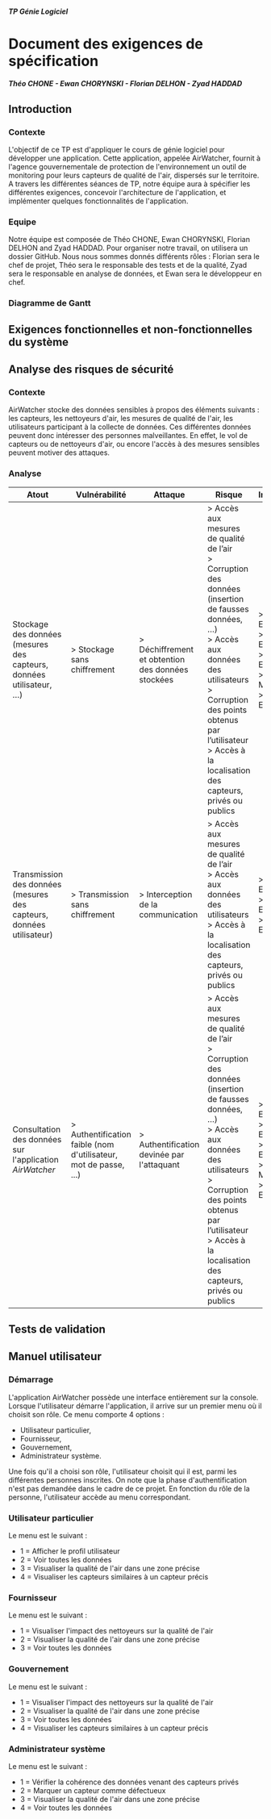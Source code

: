 ##### TP Génie Logiciel

# Document des exigences de spécification
##### Théo CHONE - Ewan CHORYNSKI - Florian DELHON - Zyad HADDAD

## Introduction

### Contexte
L'objectif de ce TP est d'appliquer le cours de génie logiciel pour développer une application. Cette application, appelée AirWatcher, fournit à l'agence gouvernementale de protection de l'environnement un outil de monitoring pour leurs capteurs de qualité de l'air, dispersés sur le territoire. A travers les différentes séances de TP, notre équipe aura à spécifier les différentes exigences, concevoir l'architecture de l'application, et implémenter quelques fonctionnalités de l'application.

### Equipe
Notre équipe est composée de Théo CHONE, Ewan CHORYNSKI, Florian DELHON and Zyad HADDAD. Pour organiser notre travail, on utilisera un dossier GitHub. Nous nous sommes donnés différents rôles : Florian sera le chef de projet, Théo sera le responsable des tests et de la qualité, Zyad sera le responsable en analyse de données, et Ewan sera le développeur en chef.

### Diagramme de Gantt

## Exigences fonctionnelles et non-fonctionnelles du système

## Analyse des risques de sécurité

### Contexte
AirWatcher stocke des données sensibles à propos des éléments suivants : les capteurs, les nettoyeurs d'air, les mesures de qualité de l'air, les utilisateurs participant à la collecte de données. Ces différentes données peuvent donc intéresser des personnes malveillantes. En effet, le vol de capteurs ou de nettoyeurs d'air, ou encore l'accès à des mesures sensibles peuvent motiver des attaques.

### Analyse
<table>
    <thead>
    <tr>
        <th>Atout</th>
        <th>Vulnérabilité</th>
        <th>Attaque</th>
        <th>Risque</th>
        <th>Impact</th>
        <th>Contre-mesure</th>
    </tr>
    </thead>
    <tbody>
        <tr>
            <td>Stockage des données (mesures des capteurs, données utilisateur, …)
            </td>
            <td>> Stockage sans chiffrement
            </td>
            <td>> Déchiffrement et obtention des données stockées
            </td>
            <td>    > Accès aux mesures de qualité de l’air</br>
                    > Corruption des données (insertion de fausses données, …)</br>
                    > Accès aux données des utilisateurs</br>
                    > Corruption des points obtenus par l’utilisateur</br>
                    > Accès à la localisation des capteurs, privés ou publics
            </td>
            <td>    > Elevé</br>
                    > Elevé</br>
                    > Elevé</br>
                    > Moyen</br>
                    > Elevé
            </td>
            <td>> Chiffrement du stockage</td>
        </tr>
        <tr>
            <td>Transmission des données (mesures des capteurs, données utilisateur)
            </td>
            <td>> Transmission sans chiffrement
            </td>
            <td>> Interception de la communication
            </td>
            <td>    > Accès aux mesures de qualité de l’air</br>
                    > Accès aux données des utilisateurs</br>
                    > Accès à la localisation des capteurs, privés ou publics
            </td>
            <td>    > Elevé</br>
                    > Elevé</br>
                    > Elevé
            </td>
            <td>> Chiffrement de la tranmission</td>
        </tr>
        <tr>
            <td>Consultation des données sur l'application <i>AirWatcher</i>
            </td>
            <td>> Authentification faible (nom d'utilisateur, mot de passe, ...)
            </td>
            <td>> Authentification devinée par l'attaquant
            </td>
            <td>    > Accès aux mesures de qualité de l’air</br>
                    > Corruption des données (insertion de fausses données, …)</br>
                    > Accès aux données des utilisateurs</br>
                    > Corruption des points obtenus par l’utilisateur</br>
                    > Accès à la localisation des capteurs, privés ou publics
            </td>
            <td>    > Elevé</br>
                    > Elevé</br>
                    > Elevé</br>
                    > Moyen</br>
                    > Elevé
            </td>
            <td>> Vérifications de la robustesse de l'authentification (mot de passe)</td>
        </tr>
    </tbody>
</table>

## Tests de validation

## Manuel utilisateur

### Démarrage
L'application AirWatcher possède une interface entièrement sur la console. Lorsque l'utilisateur démarre l'application, il arrive sur un premier menu où il choisit son rôle. Ce menu comporte 4 options :
- Utilisateur particulier,
- Fournisseur,
- Gouvernement,
- Administrateur système.

Une fois qu'il a choisi son rôle, l'utilisateur choisit qui il est, parmi les différentes personnes inscrites. On note que la phase d'authentification n'est pas demandée dans le cadre de ce projet. En fonction du rôle de la personne, l'utilisateur accède au menu correspondant.

### Utilisateur particulier
Le menu est le suivant :
- 1 = Afficher le profil utilisateur
- 2 = Voir toutes les données
- 3 = Visualiser la qualité de l'air dans une zone précise
- 4 = Visualiser les capteurs similaires à un capteur précis

### Fournisseur
Le menu est le suivant :
- 1 = Visualiser l'impact des nettoyeurs sur la qualité de l'air
- 2 = Visualiser la qualité de l'air dans une zone précise
- 3 = Voir toutes les données

### Gouvernement
Le menu est le suivant :
- 1 = Visualiser l'impact des nettoyeurs sur la qualité de l'air
- 2 = Visualiser la qualité de l'air dans une zone précise
- 3 = Voir toutes les données
- 4 = Visualiser les capteurs similaires à un capteur précis

### Administrateur système
Le menu est le suivant :
- 1 = Vérifier la cohérence des données venant des capteurs privés
- 2 = Marquer un capteur comme défectueux
- 3 = Visualiser la qualité de l'air dans une zone précise
- 4 = Voir toutes les données

